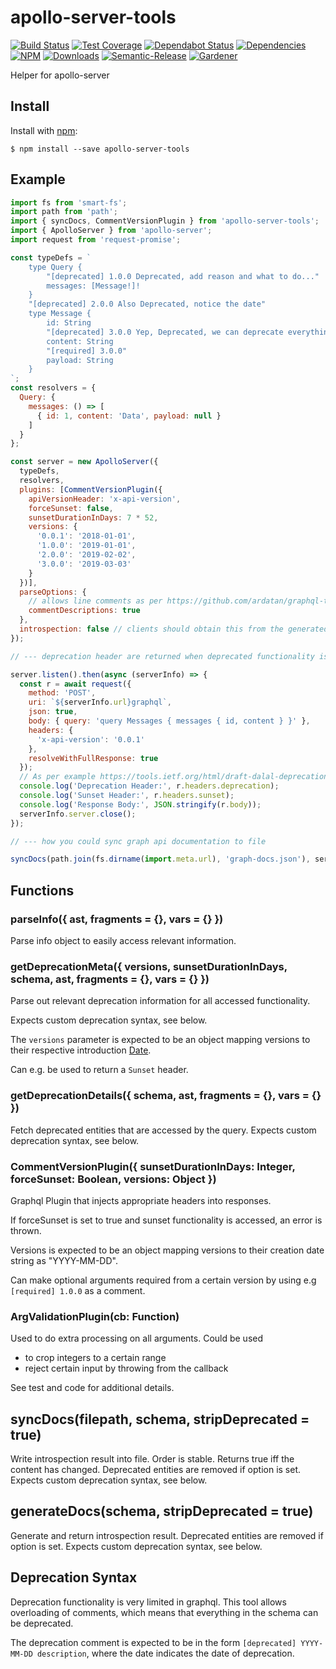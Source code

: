# apollo-server-tools

[![Build Status](https://circleci.com/gh/blackflux/apollo-server-tools.png?style=shield)](https://circleci.com/gh/blackflux/apollo-server-tools)
[![Test Coverage](https://img.shields.io/coveralls/blackflux/apollo-server-tools/master.svg)](https://coveralls.io/github/blackflux/apollo-server-tools?branch=master)
[![Dependabot Status](https://api.dependabot.com/badges/status?host=github&repo=blackflux/apollo-server-tools)](https://dependabot.com)
[![Dependencies](https://david-dm.org/blackflux/apollo-server-tools/status.svg)](https://david-dm.org/blackflux/apollo-server-tools)
[![NPM](https://img.shields.io/npm/v/apollo-server-tools.svg)](https://www.npmjs.com/package/apollo-server-tools)
[![Downloads](https://img.shields.io/npm/dt/apollo-server-tools.svg)](https://www.npmjs.com/package/apollo-server-tools)
[![Semantic-Release](https://github.com/blackflux/js-gardener/blob/master/assets/icons/semver.svg)](https://github.com/semantic-release/semantic-release)
[![Gardener](https://github.com/blackflux/js-gardener/blob/master/assets/badge.svg)](https://github.com/blackflux/js-gardener)

Helper for apollo-server

## Install

Install with [npm](https://www.npmjs.com/):

    $ npm install --save apollo-server-tools

## Example

<!-- eslint-disable import/no-unresolved,import/no-extraneous-dependencies,no-console -->
```js
import fs from 'smart-fs';
import path from 'path';
import { syncDocs, CommentVersionPlugin } from 'apollo-server-tools';
import { ApolloServer } from 'apollo-server';
import request from 'request-promise';

const typeDefs = `
    type Query {
        "[deprecated] 1.0.0 Deprecated, add reason and what to do..."
        messages: [Message!]!
    }
    "[deprecated] 2.0.0 Also Deprecated, notice the date"
    type Message {
        id: String
        "[deprecated] 3.0.0 Yep, Deprecated, we can deprecate everything now"
        content: String
        "[required] 3.0.0"
        payload: String
    }
`;
const resolvers = {
  Query: {
    messages: () => [
      { id: 1, content: 'Data', payload: null }
    ]
  }
};

const server = new ApolloServer({
  typeDefs,
  resolvers,
  plugins: [CommentVersionPlugin({
    apiVersionHeader: 'x-api-version',
    forceSunset: false,
    sunsetDurationInDays: 7 * 52,
    versions: {
      '0.0.1': '2018-01-01',
      '1.0.0': '2019-01-01',
      '2.0.0': '2019-02-02',
      '3.0.0': '2019-03-03'
    }
  })],
  parseOptions: {
    // allows line comments as per https://github.com/ardatan/graphql-tools/issues/3645#issuecomment-934653324
    commentDescriptions: true
  },
  introspection: false // clients should obtain this from the generated file (see below)
});

// --- deprecation header are returned when deprecated functionality is accessed

server.listen().then(async (serverInfo) => {
  const r = await request({
    method: 'POST',
    uri: `${serverInfo.url}graphql`,
    json: true,
    body: { query: 'query Messages { messages { id, content } }' },
    headers: {
      'x-api-version': '0.0.1'
    },
    resolveWithFullResponse: true
  });
  // As per example https://tools.ietf.org/html/draft-dalal-deprecation-header-00#section-5
  console.log('Deprecation Header:', r.headers.deprecation);
  console.log('Sunset Header:', r.headers.sunset);
  console.log('Response Body:', JSON.stringify(r.body));
  serverInfo.server.close();
});

// --- how you could sync graph api documentation to file

syncDocs(path.join(fs.dirname(import.meta.url), 'graph-docs.json'), server.schema);
```

## Functions

### parseInfo({ ast, fragments = {}, vars = {} })

Parse info object to easily access relevant information.

### getDeprecationMeta({ versions, sunsetDurationInDays, schema, ast, fragments = {}, vars = {} })

Parse out relevant deprecation information for all accessed functionality.

Expects custom deprecation syntax, see below.

The `versions` parameter is expected to be an object mapping versions to their respective introduction [Date](https://developer.mozilla.org/en-US/docs/Web/JavaScript/Reference/Global_Objects/Date).

Can e.g. be used to return a `Sunset` header.

### getDeprecationDetails({ schema, ast, fragments = {}, vars = {} })

Fetch deprecated entities that are accessed by the query. Expects custom deprecation syntax, see below.

### CommentVersionPlugin({ sunsetDurationInDays: Integer, forceSunset: Boolean, versions: Object })

Graphql Plugin that injects appropriate headers into responses.

If forceSunset is set to true and sunset functionality is accessed, an error is thrown.

Versions is expected to be an object mapping versions to their creation date string as "YYYY-MM-DD".

Can make optional arguments required from a certain version by using e.g `[required] 1.0.0` as a comment.

### ArgValidationPlugin(cb: Function)

Used to do extra processing on all arguments. Could be used
- to crop integers to a certain range
- reject certain input by throwing from the callback

See test and code for additional details.

## syncDocs(filepath, schema, stripDeprecated = true)

Write introspection result into file. Order is stable. Returns true iff the content has changed. Deprecated entities are removed if option is set. Expects custom deprecation syntax, see below.

## generateDocs(schema, stripDeprecated = true)

Generate and return introspection result. Deprecated entities are removed if option is set. Expects custom deprecation syntax, see below.

## Deprecation Syntax

Deprecation functionality is very limited in graphql. This tool allows overloading of comments, which means that everything in the schema can be deprecated.

The deprecation comment is expected to be in the form `[deprecated] YYYY-MM-DD description`, where the date indicates the date of deprecation.
